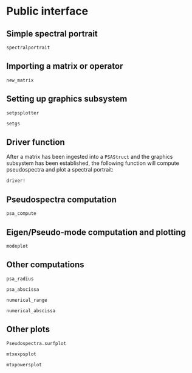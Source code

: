 # Public interface

## Simple spectral portrait

```@docs
spectralportrait
```

## Importing a matrix or operator

```@docs
new_matrix
```

## Setting up graphics subsystem

```@docs
setpsplotter

setgs
```

## Driver function
After a matrix has been ingested into a `PSAStruct` and the graphics
subsystem has been established, the following function will compute
pseudospectra and plot a spectral portrait:

```@docs
driver!
```

## Pseudospectra computation

```@docs
psa_compute
```

## Eigen/Pseudo-mode computation and plotting

```@docs
modeplot
```

## Other computations

```@docs
psa_radius

psa_abscissa

numerical_range

numerical_abscissa
```

## Other plots

```@docs
Pseudospectra.surfplot

mtxexpsplot

mtxpowersplot
```
